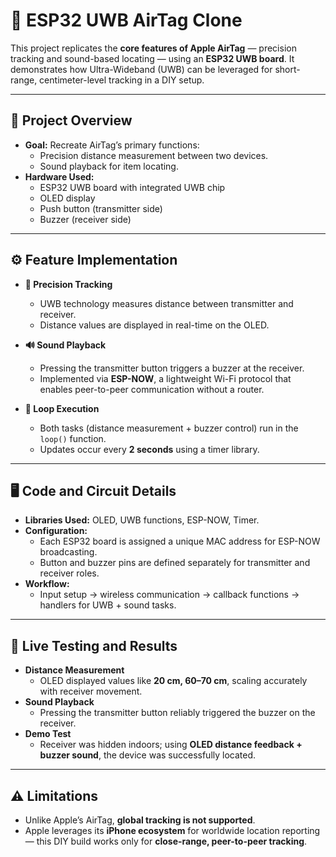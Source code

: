 # 📍 ESP32 UWB AirTag Clone  

This project replicates the **core features of Apple AirTag** — precision tracking and sound-based locating — using an **ESP32 UWB board**. It demonstrates how Ultra-Wideband (UWB) can be leveraged for short-range, centimeter-level tracking in a DIY setup.  

---

## 🚀 Project Overview  
- **Goal:** Recreate AirTag’s primary functions:  
  - Precision distance measurement between two devices.  
  - Sound playback for item locating.  
- **Hardware Used:**  
  - ESP32 UWB board with integrated UWB chip  
  - OLED display  
  - Push button (transmitter side)  
  - Buzzer (receiver side)  

---

## ⚙️ Feature Implementation  

- **📡 Precision Tracking**  
  - UWB technology measures distance between transmitter and receiver.  
  - Distance values are displayed in real-time on the OLED.  

- **🔊 Sound Playback**  
  - Pressing the transmitter button triggers a buzzer at the receiver.  
  - Implemented via **ESP-NOW**, a lightweight Wi-Fi protocol that enables peer-to-peer communication without a router.  

- **🔄 Loop Execution**  
  - Both tasks (distance measurement + buzzer control) run in the `loop()` function.  
  - Updates occur every **2 seconds** using a timer library.  

---

## 🖥️ Code and Circuit Details  

- **Libraries Used:** OLED, UWB functions, ESP-NOW, Timer.  
- **Configuration:**  
  - Each ESP32 board is assigned a unique MAC address for ESP-NOW broadcasting.  
  - Button and buzzer pins are defined separately for transmitter and receiver roles.  
- **Workflow:**  
  - Input setup → wireless communication → callback functions → handlers for UWB + sound tasks.  

---

## 🧪 Live Testing and Results  

- **Distance Measurement**  
  - OLED displayed values like **20 cm, 60–70 cm**, scaling accurately with receiver movement.  
- **Sound Playback**  
  - Pressing the transmitter button reliably triggered the buzzer on the receiver.  
- **Demo Test**  
  - Receiver was hidden indoors; using **OLED distance feedback + buzzer sound**, the device was successfully located.  

---

## ⚠️ Limitations  

- Unlike Apple’s AirTag, **global tracking is not supported**.  
- Apple leverages its **iPhone ecosystem** for worldwide location reporting — this DIY build works only for **close-range, peer-to-peer tracking**.  
